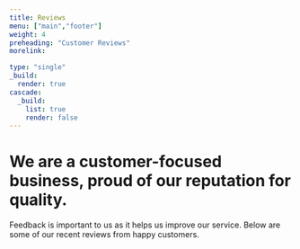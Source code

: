 ```yaml
---
title: Reviews
menu: ["main","footer"]
weight: 4
preheading: "Customer Reviews"
morelink:

type: "single"
_build:
  render: true
cascade:
  _build:
    list: true
    render: false
---
```


# We are a **customer-focused** business, proud of our reputation for **quality**.

Feedback is important to us as it helps us improve our service. Below are some of our recent reviews from happy customers.
